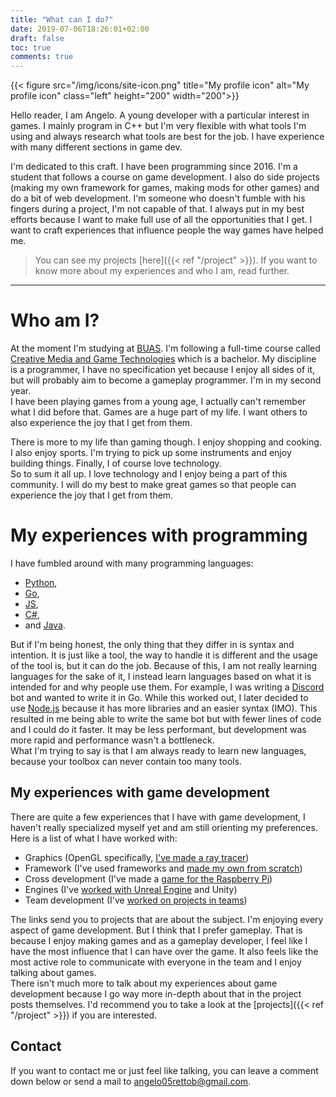 ```yaml
---
title: "What can I do?"
date: 2019-07-06T18:26:01+02:00
draft: false
toc: true
comments: true
---
```

{{< figure src="/img/icons/site-icon.png" title="My profile icon" alt="My profile icon" class="left" height="200" width="200">}}

Hello reader, I am Angelo. A young developer with a particular interest in games. I mainly program in C++ but I'm very flexible with what tools I'm using and always research what tools are best for the job. I have experience with many different sections in game dev. 

I'm dedicated to this craft. I have been programming since 2016. I'm a student that follows a course on game development. I also do side projects (making my own framework for games, making mods for other games) and do a bit of web development. I'm someone who doesn't fumble with his fingers during a project, I'm not capable of that. I always put in my best efforts because I want to make full use of all the opportunities that I get. I want to craft experiences that influence people the way games have helped me.  

> You can see my projects [here]({{< ref "/project" >}}). If you want to know more about my experiences and who I am, read further.

___
# Who am I?
At the moment I'm studying at [BUAS](https://www.buas.nl/en). I'm following a full-time course called [Creative Media and Game Technologies](https://www.buas.nl/en/programmes/creative-media-and-game-technologies) which is a bachelor. My discipline is a programmer, I have no specification yet because I enjoy all sides of it, but will probably aim to become a gameplay programmer. I'm in my second year.  
I have been playing games from a young age, I actually can't remember what I did before that. Games are a huge part of my life. I want others to also experience the joy that I get from them.  

There is more to my life than gaming though. I enjoy shopping and cooking. I also enjoy sports. I'm trying to pick up some instruments and enjoy building things. Finally, I of course love technology.  
So to sum it all up. I love technology and I enjoy being a part of this community. I will do my best to make great games so that people can experience the joy that I get from them.

# My experiences with programming
I have fumbled around with many programming languages:

- [Python](https://www.python.org/),
- [Go](https://golang.org/), 
- [JS](https://en.wikipedia.org/wiki/JavaScript), 
- [C#](https://en.wikipedia.org/wiki/C_Sharp_(programming_language)),
- and [Java](https://en.wikipedia.org/wiki/Java_(programming_language)).

But if I'm being honest, the only thing that they differ in is syntax and intention. It is just like a tool, the way to handle it is different and the usage of the tool is, but it can do the job. Because of this, I am not really learning languages for the sake of it, I instead learn languages based on what it is intended for and why people use them. For example, I was writing a [Discord](https://discordapp.com/) bot and wanted to write it in Go. While this worked out, I later decided to use [Node.js](https://nodejs.org/en/) because it has more libraries and an easier syntax (IMO). This resulted in me being able to write the same bot but with fewer lines of code and I could do it faster. It may be less performant, but development was more rapid and performance wasn't a bottleneck.   
What I'm trying to say is that I am always ready to learn new languages, because your toolbox can never contain too many tools. 

## My experiences with game development
There are quite a few experiences that I have with game development, I haven't really specialized myself yet and am still orienting my preferences. Here is a list of what I have worked with:

- Graphics (OpenGL specifically, [I've made a ray tracer](1))
- Framework (I've used frameworks and [made my own from scratch](2))
- Cross development (I've made a [game for the Raspberry Pi](3))
- Engines (I've [worked with Unreal Engine](4) and Unity)
- Team development (I've [worked on projects in teams](4))

The links send you to projects that are about the subject. I'm enjoying every aspect of game development. But I think that I prefer gameplay. That is because I enjoy making games and as a gameplay developer, I feel like I have the most influence that I can have over the game. It also feels like the most active role to communicate with everyone in the team and I enjoy talking about games.  
There isn't much more to talk about my experiences about game development because I go way more in-depth about that in the project posts themselves. I'd recommend you to take a look at the [projects]({{< ref "/project" >}}) if you are interested. 

## Contact
If you want to contact me or just feel like talking, you can leave a comment down below or send a mail to [angelo05rettob@gmail.com](mailto:angelo05rettob@gmail.com).

[1]:(todo)
[2]:(todo)
[3]:(todo)
[4]:(todo)